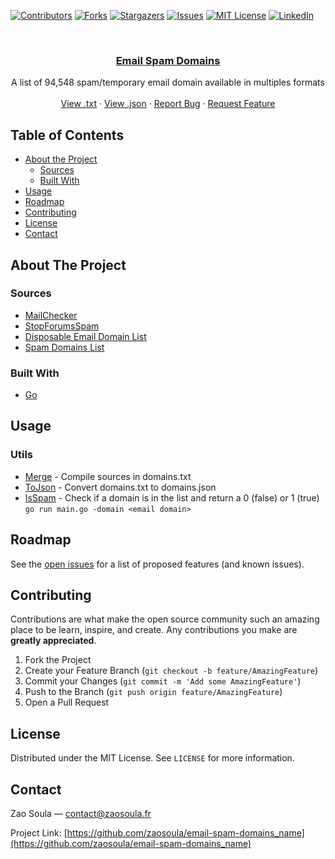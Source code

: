 [![Contributors][contributors-shield]][contributors-url]
[![Forks][forks-shield]][forks-url]
[![Stargazers][stars-shield]][stars-url]
[![Issues][issues-shield]][issues-url]
[![MIT License][license-shield]][license-url]
[![LinkedIn][linkedin-shield]][linkedin-url]



<!-- PROJECT LOGO -->
<br />
<p align="center">
  <a href="https://github.com/zaosoula/email-spam-domains">
    <h3 align="center">Email Spam Domains</h3>
  </a>


  <p align="center">
  A list of 94,548 spam/temporary email domain available in multiples formats
    <br />
    <br />
    <a href="https://raw.githubusercontent.com/zaosoula/email-spam-domains/master/domains.txt">View .txt</a>
    ·
    <a href="https://raw.githubusercontent.com/zaosoula/email-spam-domains/master/domains.json">View .json</a>
    ·
    <a href="https://github.com/zaosoula/email-spam-domains/issues">Report Bug</a>
    ·
    <a href="https://github.com/zaosoula/email-spam-domains/issues">Request Feature</a>
  </p>
</p>



<!-- TABLE OF CONTENTS -->
## Table of Contents

* [About the Project](#about-the-project)
  * [Sources](#sources)
  * [Built With](#built-with)
* [Usage](#usage)
* [Roadmap](#roadmap)
* [Contributing](#contributing)
* [License](#license)
* [Contact](#contact)



<!-- ABOUT THE PROJECT -->
## About The Project

### Sources

* [MailChecker](https://github.com/FGRibreau/mailchecker/blob/master/list.txt)
* [StopForumsSpam](https://www.stopforumspam.com/downloads)
* [Disposable Email Domain List](https://github.com/groundcat/disposable-email-domain-list/blob/master/domains.txt)
* [Spam Domains List](https://github.com/tsirolnik/spam-domains-list/blob/master/spamdomains.txt)

### Built With

* [Go](https://golang.org/)


<!-- USAGE EXAMPLES -->
## Usage

### Utils

* [Merge](https://github.com/zaosoula/email-spam-domains/tree/master/utils/merge) - Compile sources in domains.txt
* [ToJson](https://github.com/zaosoula/email-spam-domains/tree/master/utils/toJson) - Convert domains.txt to domains.json
* [IsSpam](https://github.com/zaosoula/email-spam-domains/tree/master/utils/isSpam) - Check if a domain is in the list and return a 0 (false) or 1 (true)
``go run main.go -domain <email domain>``


<!-- ROADMAP -->
## Roadmap

See the [open issues](https://github.com/zaosoula/email-spam-domains_name/issues) for a list of proposed features (and known issues).



<!-- CONTRIBUTING -->
## Contributing

Contributions are what make the open source community such an amazing place to be learn, inspire, and create. Any contributions you make are **greatly appreciated**.

1. Fork the Project
2. Create your Feature Branch (`git checkout -b feature/AmazingFeature`)
3. Commit your Changes (`git commit -m 'Add some AmazingFeature'`)
4. Push to the Branch (`git push origin feature/AmazingFeature`)
5. Open a Pull Request



<!-- LICENSE -->
## License

Distributed under the MIT License. See `LICENSE` for more information.



<!-- CONTACT -->
## Contact

Zao Soula — contact@zaosoula.fr

Project Link: [https://github.com/zaosoula/email-spam-domains_name](https://github.com/zaosoula/email-spam-domains_name)

<!-- MARKDOWN LINKS & IMAGES -->
<!-- https://www.markdownguide.org/basic-syntax/#reference-style-links -->
[contributors-shield]: https://img.shields.io/github/contributors/zaosoula/email-spam-domains.svg?style=flat-square
[contributors-url]: https://github.com/zaosoula/email-spam-domains/graphs/contributors
[forks-shield]: https://img.shields.io/github/forks/zaosoula/email-spam-domains.svg?style=flat-square
[forks-url]: https://github.com/zaosoula/email-spam-domains/network/members
[stars-shield]: https://img.shields.io/github/stars/zaosoula/email-spam-domains.svg?style=flat-square
[stars-url]: https://github.com/zaosoula/email-spam-domains/stargazers
[issues-shield]: https://img.shields.io/github/issues/zaosoula/email-spam-domains.svg?style=flat-square
[issues-url]: https://github.com/zaosoula/email-spam-domains/issues
[license-shield]: https://img.shields.io/github/license/zaosoula/email-spam-domains.svg?style=flat-square
[license-url]: https://github.com/zaosoula/email-spam-domains/blob/master/LICENSE.txt
[linkedin-shield]: https://img.shields.io/badge/-LinkedIn-black.svg?style=flat-square&logo=linkedin&colorB=555
[linkedin-url]: https://linkedin.com/in/zaosoula
[product-screenshot]: images/screenshot.png

